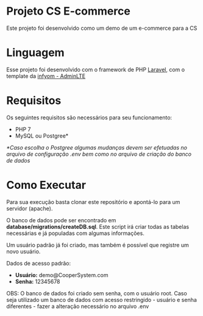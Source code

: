 <h1>Projeto CS E-commerce</h1>


<p> Este projeto foi desenvolvido como um demo de um e-commerce para a CS</p>


<h1>Linguagem</h1>

<p>Esse projeto foi desenvolvido com o framework de PHP <a href='https://laravel.com/'>Laravel</a>, com o template da <a href='http://labs.infyom.com/'>infyom - AdminLTE</a></p>


<h1>Requisitos</h1>

<p>Os seguintes requisitos são necessários para seu funcionamento:</p>
<ul>
  <li>PHP 7</li>
  <li>MySQL ou Postgree*</li>
</ul>

<p><i>*Caso escolha o Postgree algumas mudanças devem ser efetuadas no arquivo de configuração .env bem como no arquivo de criação do banco de dados</i></p>

<h1>Como Executar</h1>

<p>Para sua execução basta clonar este repositório e apontá-lo para um servidor (apache).</p>

<p>O banco de dados pode ser encontrado em <b>database/migrations/createDB.sql</b>. Este script irá criar todas as tabelas necessárias e já populadas com algumas informações.</p>

<p>Um usuário padrão já foi criado, mas também é possível que registre um novo usuário.</p>

<p>Dados de acesso padrão:</p>

<ul>
  <li><b>Usuário:</b> demo@CooperSystem.com</li>
  <li><b>Senha:</b> 12345678</li>
</ul>

<p>OBS: O banco de dados foi criado sem senha, com o usuário root. Caso seja utilizado um banco de dados com acesso restringido - usuário e senha diferentes - fazer a alteração necessário no arquivo .env</p>
